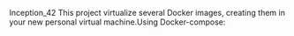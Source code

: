 Inception_42
This project virtualize several Docker images, creating them in your new personal virtual
machine.Using Docker-compose:

